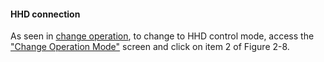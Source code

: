 #### HHD connection

As seen in [change operation](../01_DescriptionOfScreens/02_Change_Of_Operating_Mode.md), to change to HHD control mode,
access the ["Change Operation Mode"](../01_DescriptionOfScreens/02_Change_Of_Operating_Mode.md) screen and click on item 2 of Figure 2-8.
